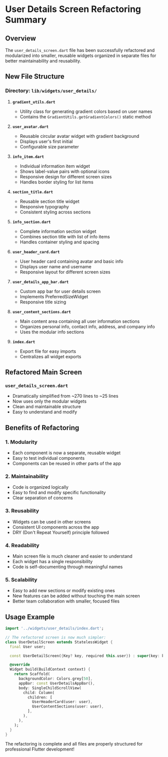 # User Details Screen Refactoring Summary

## Overview
The `user_details_screen.dart` file has been successfully refactored and modularized into smaller, reusable widgets organized in separate files for better maintainability and reusability.

## New File Structure

### Directory: `lib/widgets/user_details/`

1. **`gradient_utils.dart`**
   - Utility class for generating gradient colors based on user names
   - Contains the `GradientUtils.getGradientColors()` static method

2. **`user_avatar.dart`**
   - Reusable circular avatar widget with gradient background
   - Displays user's first initial
   - Configurable size parameter

3. **`info_item.dart`**
   - Individual information item widget
   - Shows label-value pairs with optional icons
   - Responsive design for different screen sizes
   - Handles border styling for list items

4. **`section_title.dart`**
   - Reusable section title widget
   - Responsive typography
   - Consistent styling across sections

5. **`info_section.dart`**
   - Complete information section widget
   - Combines section title with list of info items
   - Handles container styling and spacing

6. **`user_header_card.dart`**
   - User header card containing avatar and basic info
   - Displays user name and username
   - Responsive layout for different screen sizes

7. **`user_details_app_bar.dart`**
   - Custom app bar for user details screen
   - Implements PreferredSizeWidget
   - Responsive title sizing

8. **`user_content_sections.dart`**
   - Main content area containing all user information sections
   - Organizes personal info, contact info, address, and company info
   - Uses the modular info sections

9. **`index.dart`**
   - Export file for easy imports
   - Centralizes all widget exports

## Refactored Main Screen

### `user_details_screen.dart`
- Dramatically simplified from ~270 lines to ~25 lines
- Now uses only the modular widgets
- Clean and maintainable structure
- Easy to understand and modify

## Benefits of Refactoring

### 1. **Modularity**
- Each component is now a separate, reusable widget
- Easy to test individual components
- Components can be reused in other parts of the app

### 2. **Maintainability**
- Code is organized logically
- Easy to find and modify specific functionality
- Clear separation of concerns

### 3. **Reusability**
- Widgets can be used in other screens
- Consistent UI components across the app
- DRY (Don't Repeat Yourself) principle followed

### 4. **Readability**
- Main screen file is much cleaner and easier to understand
- Each widget has a single responsibility
- Code is self-documenting through meaningful names

### 5. **Scalability**
- Easy to add new sections or modify existing ones
- New features can be added without touching the main screen
- Better team collaboration with smaller, focused files

## Usage Example

```dart
import '../widgets/user_details/index.dart';

// The refactored screen is now much simpler:
class UserDetailScreen extends StatelessWidget {
  final User user;

  const UserDetailScreen({Key? key, required this.user}) : super(key: key);

  @override
  Widget build(BuildContext context) {
    return Scaffold(
      backgroundColor: Colors.grey[50],
      appBar: const UserDetailsAppBar(),
      body: SingleChildScrollView(
        child: Column(
          children: [
            UserHeaderCard(user: user),
            UserContentSections(user: user),
          ],
        ),
      ),
    );
  }
}
```

The refactoring is complete and all files are properly structured for professional Flutter development!
